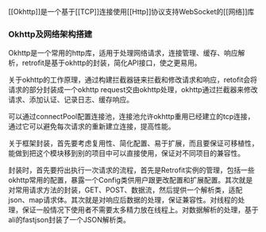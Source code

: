 [[Okhttp]]是一个基于[[TCP]]连接使用[[Http]]协议支持WebSocket的[[网络]]库
### Okhttp及网络架构搭建

Okhttp是一个常用的http库，适用于处理网络请求，连接管理、缓存、响应解析，retrofit是基于okhttp的封装，简化API接口，使之更易用。

关于okhttp的工作原理，通过构建拦截器链来拦截和修改请求和响应，retofit会将请求的部分封装成一个okhttp request交由okhttp处理，okhttp通过拦截器来修改请求、添加认证、记录日志、缓存响应。

可以通过connectPool配置连接池，连接池允许okhttp重用已经建立的tcp连接，通过它可以避免每次请求的重新建立连接，提高性能。

关于框架封装，首先要考虑复用性、简化配置、易于扩展，而且要保证可移植性，能做到把这个模块移到别的项目中可以直接使用，保证对不同项目的兼容性。

封装时，首先要捋出执行一次请求的流程，首先是Retrofit实例的管理，包括一些okhttp常用的配置，暴露一个Config类供用户跟更改配置和扩展配置。其次就是对常用请求方法的封装，GET、POST、数据流，然后提供一个解析类，适配json、map请求体。其次就是对响应后数据的处理，保证兼容性。对线程的处理，保证一般情况下使用者不需要太多精力放在线程上。对数据解析的处理，基于ali的fastjson封装了一个JSON解析类。